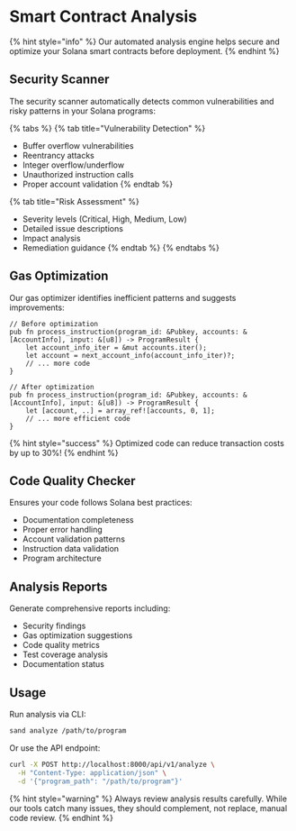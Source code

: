 # Smart Contract Analysis

{% hint style="info" %}
Our automated analysis engine helps secure and optimize your Solana smart contracts before deployment.
{% endhint %}

## Security Scanner

The security scanner automatically detects common vulnerabilities and risky patterns in your Solana programs:

{% tabs %}
{% tab title="Vulnerability Detection" %}
* Buffer overflow vulnerabilities
* Reentrancy attacks
* Integer overflow/underflow
* Unauthorized instruction calls
* Proper account validation
{% endtab %}

{% tab title="Risk Assessment" %}
* Severity levels (Critical, High, Medium, Low)
* Detailed issue descriptions
* Impact analysis
* Remediation guidance
{% endtab %}
{% endtabs %}

## Gas Optimization

Our gas optimizer identifies inefficient patterns and suggests improvements:

```solana
// Before optimization
pub fn process_instruction(program_id: &Pubkey, accounts: &[AccountInfo], input: &[u8]) -> ProgramResult {
    let account_info_iter = &mut accounts.iter();
    let account = next_account_info(account_info_iter)?;
    // ... more code
}

// After optimization
pub fn process_instruction(program_id: &Pubkey, accounts: &[AccountInfo], input: &[u8]) -> ProgramResult {
    let [account, ..] = array_ref![accounts, 0, 1];
    // ... more efficient code
}
```

{% hint style="success" %}
Optimized code can reduce transaction costs by up to 30%!
{% endhint %}

## Code Quality Checker

Ensures your code follows Solana best practices:

* Documentation completeness
* Proper error handling
* Account validation patterns
* Instruction data validation
* Program architecture

## Analysis Reports

Generate comprehensive reports including:

* Security findings
* Gas optimization suggestions
* Code quality metrics
* Test coverage analysis
* Documentation status

## Usage

Run analysis via CLI:
```bash
sand analyze /path/to/program
```

Or use the API endpoint:
```bash
curl -X POST http://localhost:8000/api/v1/analyze \
  -H "Content-Type: application/json" \
  -d '{"program_path": "/path/to/program"}'
```

{% hint style="warning" %}
Always review analysis results carefully. While our tools catch many issues, they should complement, not replace, manual code review.
{% endhint %}

